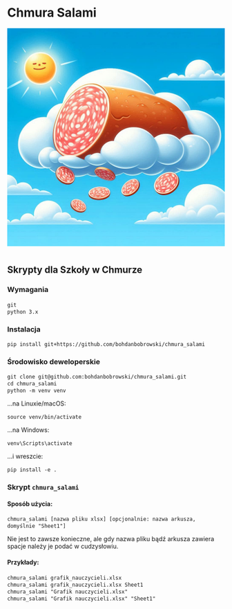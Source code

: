 # Chmura Salami
<img src="chmura_salami.jpeg" width="600" style="margin:0 10px 10px 0" alt="https://www.bing.com/images/create/salami-clouds/1-66f2579f420e429b910156fdf886f2b6?id=GIDXeuMdQxRp%2bFXjQpqggA%3d%3d&view=detailv2&idpp=genimg&thId=OIG2.TlHUZXEFtlNPenV.gW4m&skey=66kfNTfiYcUdh67aYIS4SkOLIdsUb8Ji_R3ihxBl_c0&FORM=GCRIDP&mode=overlay" />

## Skrypty dla Szkoły w Chmurze

### Wymagania
    
    git
    python 3.x

### Instalacja

    pip install git+https://github.com/bohdanbobrowski/chmura_salami

### Środowisko deweloperskie

    git clone git@github.com:bohdanbobrowski/chmura_salami.git
    cd chmura_salami
    python -m venv venv

...na Linuxie/macOS:

    source venv/bin/activate

...na Windows:

    venv\Scripts\activate

...i wreszcie:

    pip install -e .

### Skrypt `chmura_salami`

#### Sposób użycia:

    chmura_salami [nazwa pliku xlsx] [opcjonalnie: nazwa arkusza, domyślnie "Sheet1"]

Nie jest to zawsze konieczne, ale gdy nazwa pliku bądź arkusza zawiera spacje należy je podać w cudzysłowiu. 

#### Przykłady:

    chmura_salami grafik_nauczycieli.xlsx
    chmura_salami grafik_nauczycieli.xlsx Sheet1   
    chmura_salami "Grafik nauczycieli.xlsx"
    chmura_salami "Grafik nauczycieli.xlsx" "Sheet1"
